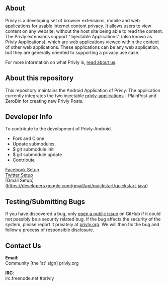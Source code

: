 ## About ##

Privly is a developing set of browser extensions, mobile and web applications for usable internet content privacy. It allows users to view content on any website, without the host site being able to read the content. The Privly extensions support "Injectable Applications" (also known as Privly Applications), which are web applications viewed within the context of other web applications. These applications can be any web application, but they are generally oriented to supporting a privacy use case.

For more information on what Privly is, [read about us](https://priv.ly/pages/about).

## About this repository ##

This repository maintains the Android Application of Privly. The application currently integrates the two injectable [privly-applications](https://github.com/privly/privly-applications/) - PlainPost and ZeroBin for creating new Privly Posts. 

## Developer Info ##
To contribute to the development of Privly-Android. 

* Fork and Clone 
* Update submodules. 
 * $ git submodule init
 * $ git submodule update
* Contribute

[Facebook Setup](https://github.com/privly/privly-android/wiki/To-test%5Cdevelop-Facebook) <br>
[Twitter Setup](https://github.com/privly/privly-android/wiki/To-test%5Cdevelop-Twitter) <br>
[Gmail Setup] (https://developers.google.com/gmail/api/quickstart/quickstart-java)


## Testing/Submitting Bugs ##

If you have discovered a bug, only [open a public issue](https://github.com/privly/privly-android/issues) on GitHub if it could not possibly be a security related bug. If the bug affects the security of the system, please report it privately at [privly.org](http://www.privly.org/content/bug-report). We will then fix the bug and follow a process of responsible disclosure.

## Contact Us ##

**Email**:  
Community [the 'at' sign] privly.org  

**IRC**:  
irc.freenode.net #privly

